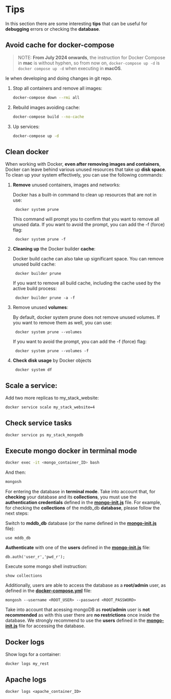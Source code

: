 # Tips

In this section there are some interesting **tips** that can be useful for **debugging** errors or checking the **database**.

## Avoid cache for docker-compose

> NOTE: **From July 2024 onwards**, the instruction for Docker Compose in **mac** is without hyphen, so from now on, `docker-compose up -d` is `docker compose up -d` when executing in **macOS**.

Ie when developing and doing changes in git repo.

1. Stop all containers and remove all images: 

    ```sh
    docker-compose down --rmi all
    ```

2. Rebuild images avoiding cache:

    ```sh
    docker-compose build --no-cache
    ```

3. Up services:
    ```sh
    docker-compose up -d
    ```

## Clean docker

When working with Docker, **even after removing images and containers**, Docker can leave behind various unused resources that take up **disk space**. To clean up your system effectively, you can use the following commands:

1. **Remove** unused containers, images and networks:

    Docker has a built-in command to clean up resources that are not in use:

        docker system prune

    This command will prompt you to confirm that you want to remove all unused data. If you want to avoid the prompt, you can add the -f (force) flag:

        docker system prune -f

2. **Cleaning up** the Docker builder **cache**:

    Docker build cache can also take up significant space. You can remove unused build cache:

        docker builder prune

    If you want to remove all build cache, including the cache used by the active build process:

        docker builder prune -a -f

3. Remove unused **volumes**:

    By default, docker system prune does not remove unused volumes. If you want to remove them as well, you can use:

        docker system prune --volumes

    If you want to avoid the prompt, you can add the -f (force) flag:

        docker system prune --volumes -f

4. **Check disk usage** by Docker objects

        docker system df

## Scale a service:

Add two more replicas to my_stack_website:

```sh
docker service scale my_stack_website=4
```

## Check service tasks

```sh
docker service ps my_stack_mongodb
```

## Execute mongo docker in terminal mode

```sh
docker exec -it <mongo_container_ID> bash
```

And then: 

```sh
mongosh 
```

For entering the database in **terminal mode**. Take into account that, for **checking** your database and its **collections**, you must use the **authentication credentials** defined in the [**mongo-init.js**](../mongo-init.js) file. For example, for checking the **collections** of the mddb_db **database**, please follow the next steps:

Switch to **mddb_db** database (or the name defined in the [**mongo-init.js**](../mongo-init.js) file):

    use mddb_db

**Authenticate** with one of the **users** defined in the [**mongo-init.js**](../mongo-init.js) file:

    db.auth('user_r','pwd_r');

Execute some mongo shell instruction:

    show collections

Additionally, users are able to access the database as a **root/admin** user, as defined in the [**docker-compose.yml**](../docker-compose.yml) file:

    mongosh --username <ROOT_USER> --password <ROOT_PASSWORD>

Take into account that acessing mongoDB as **root/admin** user is **not recommended** as with this user there are **no restrictions** once inside the database. We strongly recommend to use the **users** defined in the [**mongo-init.js**](../mongo-init.js) file for accessing the database.

## Docker logs

Show logs for a container:

```sh
docker logs my_rest
```

## Apache logs

    docker logs <apache_container_ID>